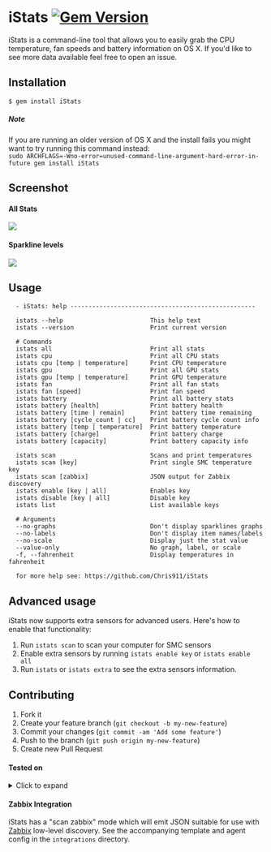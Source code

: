 iStats [![Gem Version](https://badge.fury.io/rb/iStats.svg)](http://badge.fury.io/rb/iStats)
======

iStats is a command-line tool that allows you to easily grab the CPU temperature, fan speeds and battery information on OS X. If you'd like to see more data available feel free to open an issue.

## Installation

    $ gem install iStats

##### Note
If you are running an older version of OS X and the install fails you might want to try running this command instead:     
`sudo ARCHFLAGS=-Wno-error=unused-command-line-argument-hard-error-in-future gem install iStats`

## Screenshot
#### All Stats
![](http://i.imgur.com/c4xLB8u.png)

#### Sparkline levels
![](http://i.imgur.com/ht2NZCL.gif)

## Usage

```
  - iStats: help ---------------------------------------------------

  istats --help                        This help text
  istats --version                     Print current version

  # Commands
  istats all                           Print all stats
  istats cpu                           Print all CPU stats
  istats cpu [temp | temperature]      Print CPU temperature
  istats gpu                           Print all GPU stats
  istats gpu [temp | temperature]      Print GPU temperature
  istats fan                           Print all fan stats
  istats fan [speed]                   Print fan speed
  istats battery                       Print all battery stats
  istats battery [health]              Print battery health
  istats battery [time | remain]       Print battery time remaining
  istats battery [cycle_count | cc]    Print battery cycle count info
  istats battery [temp | temperature]  Print battery temperature
  istats battery [charge]              Print battery charge
  istats battery [capacity]            Print battery capacity info

  istats scan                          Scans and print temperatures
  istats scan [key]                    Print single SMC temperature key
  istats scan [zabbix]                 JSON output for Zabbix discovery
  istats enable [key | all]            Enables key
  istats disable [key | all]           Disable key
  istats list                          List available keys

  # Arguments
  --no-graphs                          Don't display sparklines graphs
  --no-labels                          Don't display item names/labels
  --no-scale                           Display just the stat value
  --value-only                         No graph, label, or scale
  -f, --fahrenheit                     Display temperatures in fahrenheit

  for more help see: https://github.com/Chris911/iStats
```

## Advanced usage

iStats now supports extra sensors for advanced users. Here's how to enable that functionality:

1. Run `istats scan` to scan your computer for SMC sensors
2. Enable extra sensors by running `istats enable key` or `istats enable all`
3. Run `istats` or `istats extra` to see the extra sensors information.

## Contributing

1. Fork it
2. Create your feature branch (`git checkout -b my-new-feature`)
3. Commit your changes (`git commit -am 'Add some feature'`)
4. Push to the branch (`git push origin my-new-feature`)
5. Create new Pull Request

#### Tested on

<details>
  <summary>Click to expand</summary>
  <p>
    <br>
    MacBook Pro 2016    
    macOS: 10.12.6    
    Ruby: 2.4.1    
    <br>
    MacBook Pro 2011    
    OS X: 10.11.6    
    Ruby: 2.0.0    
    <br>
    MacBook Pro 2012    
    OS X: 10.9.3    
    Ruby: 1.9.3, 2.0.0, 2.1.1    
    <br>
    MacBook Pro 2014    
    OS X: 10.10.3, 10.10.4    
    Ruby: 2.1.3    
    <br>
    Mac Pro 2013    
    OS X: 10.12.6    
    Ruby: 2.0.0
  </p>
</details>   

#### Zabbix Integration

iStats has a "scan zabbix" mode which will emit JSON suitable for use with
[Zabbix](https://zabbix.com/) low-level discovery.  See the accompanying
template and agent config in the `integrations` directory.
